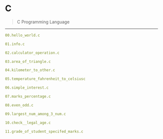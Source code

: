 # C
>    C Programming Language
--------------------------------
```yaml
00.hello_world.c
```
```yaml
01.info.c
```
```yaml
02.calculator_operation.c
```
```yaml
03.area_of_triangle.c
```
```yaml
04.kilometer_to_other.c
```
```yaml
05.temperature_fahrenheit_to_celsiusc
```
```yaml
06.simple_interest.c
```
```yaml
07.marks_percentage.c
```
```yaml
08.even_odd.c
```
```yaml
09.largest_num_among_3_num.c
```
```yaml
10.check__legal_age.c
```
```yaml
11.grade_of_student_specifed_marks.c
```

